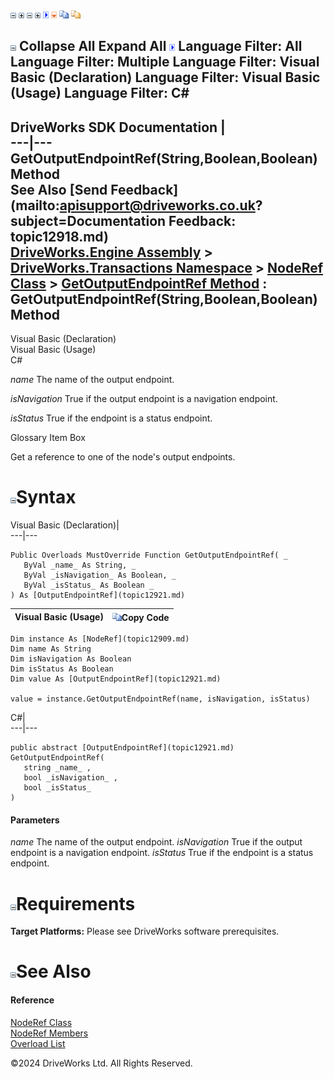 ![](dotnetimages/collapse.gif) ![](dotnetimages/expand.gif) ![](dotnetimages/collapse.gif) ![](dotnetimages/expand.gif) ![](dotnetimages/drpdown.gif) ![](dotnetimages/drpdown_orange.gif) ![](dotnetimages/copycode.gif) ![](dotnetimages/copycodeHighlight.gif)

![](dotnetimages/collapse.gif) Collapse All Expand All ![](dotnetimages/drpdown.gif) Language Filter: All  Language Filter: Multiple  Language Filter: Visual Basic (Declaration) Language Filter: Visual Basic (Usage) Language Filter: C#  
---  
DriveWorks SDK Documentation  |   
---|---  
GetOutputEndpointRef(String,Boolean,Boolean) Method   
See Also [Send Feedback](mailto:apisupport@driveworks.co.uk?subject=Documentation Feedback: topic12918.md)  
[DriveWorks.Engine Assembly](topic2156.md) > [DriveWorks.Transactions Namespace](topic12835.md) > [NodeRef Class](topic12909.md) > [GetOutputEndpointRef Method](topic12916.md) : GetOutputEndpointRef(String,Boolean,Boolean) Method  
---  
  
Visual Basic (Declaration)    
Visual Basic (Usage)    
C# 

_name_
    The name of the output endpoint.

_isNavigation_
    True if the output endpoint is a navigation endpoint.

_isStatus_
    True if the endpoint is a status endpoint.

Glossary Item Box

Get a reference to one of the node's output endpoints. 

# ![](dotnetimages/collapse.gif)Syntax

Visual Basic (Declaration)|   
---|---  
      
    
    Public Overloads MustOverride Function GetOutputEndpointRef( _
       ByVal _name_ As String, _
       ByVal _isNavigation_ As Boolean, _
       ByVal _isStatus_ As Boolean _
    ) As [OutputEndpointRef](topic12921.md)  
  
Visual Basic (Usage)| ![](dotnetimages/copycode.gif)Copy Code  
---|---  
      
    
    Dim instance As [NodeRef](topic12909.md)
    Dim name As String
    Dim isNavigation As Boolean
    Dim isStatus As Boolean
    Dim value As [OutputEndpointRef](topic12921.md)
     
    value = instance.GetOutputEndpointRef(name, isNavigation, isStatus)  
  
C#|   
---|---  
      
    
    public abstract [OutputEndpointRef](topic12921.md) GetOutputEndpointRef( 
       string _name_ ,
       bool _isNavigation_ ,
       bool _isStatus_
    )  
  
#### Parameters

 _name_
    The name of the output endpoint.
_isNavigation_
    True if the output endpoint is a navigation endpoint.
_isStatus_
    True if the endpoint is a status endpoint.

# ![](dotnetimages/collapse.gif)Requirements

**Target Platforms:** Please see DriveWorks software prerequisites.

# ![](dotnetimages/collapse.gif)See Also

#### Reference

[NodeRef Class](topic12909.md)   
[NodeRef Members](topic12910.md)   
[Overload List](topic12916.md)

©2024 DriveWorks Ltd. All Rights Reserved.

